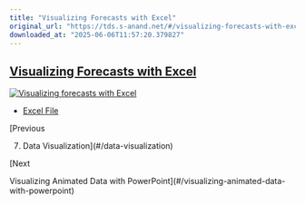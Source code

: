 ```yaml
---
title: "Visualizing Forecasts with Excel"
original_url: "https://tds.s-anand.net/#/visualizing-forecasts-with-excel?id=visualizing-forecasts-with-excel"
downloaded_at: "2025-06-06T11:57:20.379827"
---
```


[Visualizing Forecasts with Excel](#/visualizing-forecasts-with-excel?id=visualizing-forecasts-with-excel)
----------------------------------------------------------------------------------------------------------

[![Visualizing forecasts with Excel](https://i.ytimg.com/vi_webp/judFpVgfsV4/sddefault.webp)](https://youtu.be/judFpVgfsV4)

* [Excel File](https://docs.google.com/spreadsheets/d/1a6cSbmZKjX_ZzBsWWrPQwU_4KgRNMwc0/view#gid=1138079165)

[Previous

7. Data Visualization](#/data-visualization)

[Next

Visualizing Animated Data with PowerPoint](#/visualizing-animated-data-with-powerpoint)